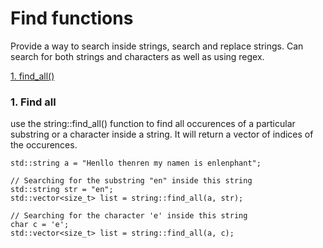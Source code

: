 # Find functions
Provide a way to search inside strings, search and replace strings. 
Can search for both strings and characters as well as using regex.

[1. find_all()](https://github.com/Oshanath/string/blob/main/docs/find.md#find-all)

### 1. Find all
use the string::find_all() function to find all occurences of a particular substring or a character inside a string.
It will return a vector of indices of the occurences.

```
std::string a = "Henllo thenren my namen is enlenphant";

// Searching for the substring "en" inside this string
std::string str = "en";
std::vector<size_t> list = string::find_all(a, str);

// Searching for the character 'e' inside this string
char c = 'e';
std::vector<size_t> list = string::find_all(a, c);
```
